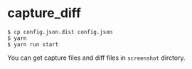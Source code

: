 # capture_diff

```
$ cp config.json.dist config.json
$ yarn
$ yarn run start
```

You can get capture files and diff files in `screenshot` dirctory.
